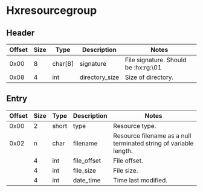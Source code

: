 # Hxresourcegroup

## Header

| Offset | Size |   Type  |  Description   |                 Notes                 |
|--------|------|---------|----------------|---------------------------------------|
| 0x00   | 8    | char[8] | signature      |  File signature. Should be :hx:rg:\01 |
| 0x08   | 4    | int     | directory_size |  Size of directory.                   |

## Entry

| Offset | Size |  Type | Description |                               Notes                                |
|--------|------|-------|-------------|--------------------------------------------------------------------|
| 0x00   | 2    | short | type        |  Resource type.                                                    |
| 0x02   | n    | char  | filename    |  Resource filename as a null terminated string of variable length. |
|        | 4    | int   | file_offset |  File offset.                                                      |
|        | 4    | int   | file_size   |  File size.                                                        |
|        | 4    | int   | date_time   |  Time last modified.                                               |
